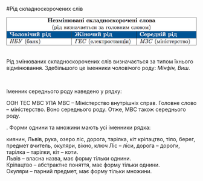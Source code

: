 #Рiд складноскорочених слiв


<div class="center">
<img src="../pics/5/6.png" width="700px" class="center"/>
</div>
<br>


Рiд змiнюваних складноскорочених слiв визначається за типом їхнього вiдмiнювання. Здебiльшого це iменники чоловiчого роду: <i>Мiнфiн, Виш</i>.


<br>
<quiz correctLabel="correct" incorrectLabel="incorrect" checkLabel="check">
    <question text="">
       <p>Іменник середнього роду наведено у рядку:
</p>
        <answer>ООН</answer>
        <answer>ТЕС</answer>
        <answer correct>МВС</answer>
        <answer>УПА</answer>
        <explanation>
    МВС – Міністерство внутрішніх справ. Головне слово – міністерство. Воно середнього роду. Отже, МВС також середнього роду.
        <explanation>
    </question>
</quiz>




<br>
<quiz correctLabel="correct" incorrectLabel="incorrect" checkLabel="check">
    <question text="">
       <p>. Форми однини та множини мають усі іменники рядка:

</p>
        <answer>киянин, Львів, рука, озеро</answer>
        <answer correct>ліс, дорога, тарілка, кіт</answer>
        <answer>кріпацтво, тіло, берег, предмет</answer>
        <answer>вчитель, окуляри, вікно, ключ</answer>
        <explanation>
    Ліс – ліси, дорога – дороги, тарілка – тарілки, кіт – коти.<br>
Львів – власна назва, має форму тільки однини.<br>
Кріпацтво – абстрактне поняття, має форму тільки однини.<br>
Окуляри – парний предмет, має форму тільки множини.
        <explanation>
    </question>
</quiz>